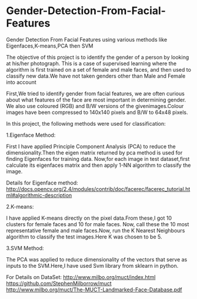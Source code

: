 # Gender-Detection-From-Facial-Features
Gender Detection From Facial Features using various methods like Eigenfaces,K-means,PCA then SVM

The objective of this project is to identify the gender of a person by looking at his/her photograph. This is a case of supervised learning where the algorithm is first trained on a set of female and male faces, and then used to classify new data.We have not taken genders other than Male and Female into account

First,We tried to identify gender from facial features, we are often curious about what features of the face are most important in determining gender.
We also use coloured (RGB) and B/W versions of the givenimages.Colour images have been compressed to 140x140 pixels and B/W to 64x48 pixels.

In this project, the following methods were used for classification:

1.Eigenface Method:

First I have applied Principle Component Analysis (PCA) to reduce the dimensionality.Then the eigen matrix returned by pca method is used for finding Eigenfaces for training data.
Now,for each image in test dataset,first calculate its eigenfaces matrix and then apply 1-NN algorithm to classify the image.

Details for Eigenface method: http://docs.opencv.org/2.4/modules/contrib/doc/facerec/facerec_tutorial.html#algorithmic-description

2.K-means:

I have applied K-means directly on the pixel data.From these,I got 10 clusters for female faces and 10 for male faces. Now, call these the 10 most representative female and male faces.Now, run the K Nearest Neighbours algorithm to classify the test images.Here K was chosen to be 5.

3.SVM Method:

The PCA was applied to reduce dimensionality of the vectors that serve as inputs to the SVM.Here,I have used Svm library from sklearn in python.

For Details on DataSet: 
	http://www.milbo.org/muct/index.html
	https://github.com/StephenMilborrow/muct
	http://www.milbo.org/muct/The-MUCT-Landmarked-Face-Database.pdf
